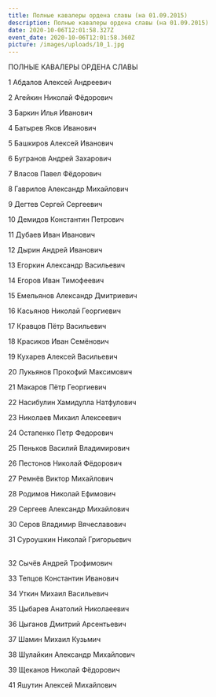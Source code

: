 ```yaml
---
title: Полные кавалеры ордена славы (на 01.09.2015)
description: Полные кавалеры ордена славы (на 01.09.2015)
date: 2020-10-06T12:01:58.327Z
event_date: 2020-10-06T12:01:58.360Z
picture: /images/uploads/10_1.jpg
---
```

ПОЛНЫЕ КАВАЛЕРЫ ОРДЕНА СЛАВЫ

1	Абдалов Алексей Андреевич 


2	Агейкин Николай Фёдорович


3	Баркин Илья Иванович 


4	Батырев Яков Иванович 


5	Башкиров Алексей Иванович 


6	Бугранов Андрей Захарович 


7	Власов Павел Фёдорович


8	Гаврилов Александр Михайлович 


9	Дегтев Сергей Сергеевич


10	Демидов Константин Петрович 


11	Дубаев Иван Иванович


12	Дырин Андрей Иванович 


13	Егоркин Александр Васильевич


14	Егоров Иван Тимофеевич


15	Емельянов Александр Дмитриевич


16	Касьянов Николай Георгиевич 


17	Кравцов Пётр Васильевич 


18	Красиков Иван Семёнович 


19	Кухарев Алексей Васильевич 


20	Лукьянов Прокофий Максимович 


21	Макаров Пётр Георгиевич 


22	Насибулин Хамидулла Натфулович


23	Николаев Михаил Алексеевич


24	Остапенко Петр Федорович


25	Пеньков Василий Владимирович


26	Пестонов Николай Фёдорович


27	Ремнёв Виктор Михайлович 


28	Родимов Николай  Ефимович


29	Сергеев Александр Михайлович 


30	Серов Владимир Вячеславович 


31	Суроушкин Николай Григорьевич

\
32	Сычёв Андрей Трофимович


33	Тепцов Константин Иванович


34	Уткин Михаил Васильевич


35	Цыбарев Анатолий Николаеевич


36	Цыганов Дмитрий Арсентьевич


37	Шамин Михаил Кузьмич 


38	Шулайкин Александр Михайлович 


39	Щеканов Николай Фёдорович


41	Яшутин Алексей Михайлович